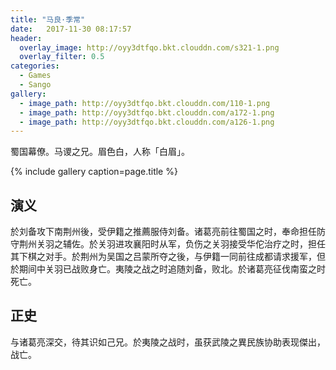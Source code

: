 ```yaml
---
title: "马良·季常"
date:   2017-11-30 08:17:57
header:
  overlay_image: http://oyy3dtfqo.bkt.clouddn.com/s321-1.png
  overlay_filter: 0.5
categories:
  - Games
  - Sango
gallery:
  - image_path: http://oyy3dtfqo.bkt.clouddn.com/110-1.png
  - image_path: http://oyy3dtfqo.bkt.clouddn.com/a172-1.png
  - image_path: http://oyy3dtfqo.bkt.clouddn.com/a126-1.png
---
```


蜀国幕僚。马谡之兄。眉色白，人称「白眉」。

{% include gallery caption=page.title %}

## 演义

於刘备攻下南荆州後，受伊籍之推薦服侍刘备。诸葛亮前往蜀国之时，奉命担任防守荆州关羽之辅佐。於关羽进攻襄阳时从军，负伤之关羽接受华佗治疗之时，担任其下棋之对手。於荆州为吴国之吕蒙所夺之後，与伊籍一同前往成都请求援军，但於期间中关羽已战败身亡。夷陵之战之时追随刘备，败北。於诸葛亮征伐南蛮之时死亡。

## 正史

与诸葛亮深交，待其识如己兄。於夷陵之战时，虽获武陵之異民族协助表现傑出，战亡。